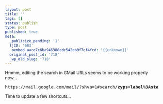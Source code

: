 ```yaml
---
layout: post
title: ''
tags: []
status: publish
type: post
published: true
meta:
  _publicize_pending: '1'
  ljID: '683'
  _oembed_aace7c6ba946388edc542ea9f7cf4fcd: '{{unknown}}'
  original_post_id: '718'
  _wp_old_slug: '718'
---
```

Hmmm, editing the search in GMail URLs seems to be working properly now...

<pre>
https://mail.google.com/mail/?shva=1#search/<b>zyps+label%3Astarred</b>
</pre>

Time to update a few shortcuts...
